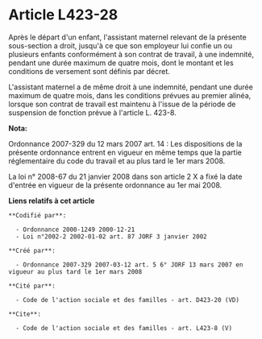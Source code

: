 # Article L423-28

Après le départ d'un enfant, l'assistant maternel relevant de la présente sous-section a droit, jusqu'à ce que son employeur
lui confie un ou plusieurs enfants conformément à son contrat de travail, à une indemnité, pendant une durée maximum de
quatre mois, dont le montant et les conditions de versement sont définis par décret. 

L'assistant maternel a de même droit à une indemnité, pendant une durée maximum de quatre mois, dans les conditions prévues
au premier alinéa, lorsque son contrat de travail est maintenu à l'issue de la période de suspension de fonction prévue à
l'article L. 423-8.

**Nota:**

Ordonnance 2007-329 du 12 mars 2007 art. 14 : Les dispositions de la présente ordonnance entrent en vigueur en même temps que
la partie réglementaire du code du travail et au plus tard le 1er mars 2008. 

La loi n° 2008-67 du 21 janvier 2008 dans son article 2 X a fixé la date d'entrée en vigueur de la présente ordonnance au 1er
mai 2008.

**Liens relatifs à cet article**

	**Codifié par**:

	  - Ordonnance 2000-1249 2000-12-21
	  - Loi n°2002-2 2002-01-02 art. 87 JORF 3 janvier 2002

	**Créé par**:

	  - Ordonnance 2007-329 2007-03-12 art. 5 6° JORF 13 mars 2007 en vigueur au plus tard le 1er mars 2008

	**Cité par**:

	  - Code de l'action sociale et des familles - art. D423-20 (VD)

	**Cite**:

	  - Code de l'action sociale et des familles - art. L423-8 (V)
